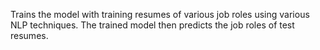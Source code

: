 Trains the model with training resumes of various job roles using various NLP techniques.
The trained model then predicts the job roles of test resumes.
